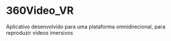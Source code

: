 # 360Video_VR
Aplicativo desenvolvido para uma plataforma omnidirecional, para reproduzir vídeos imersivos
